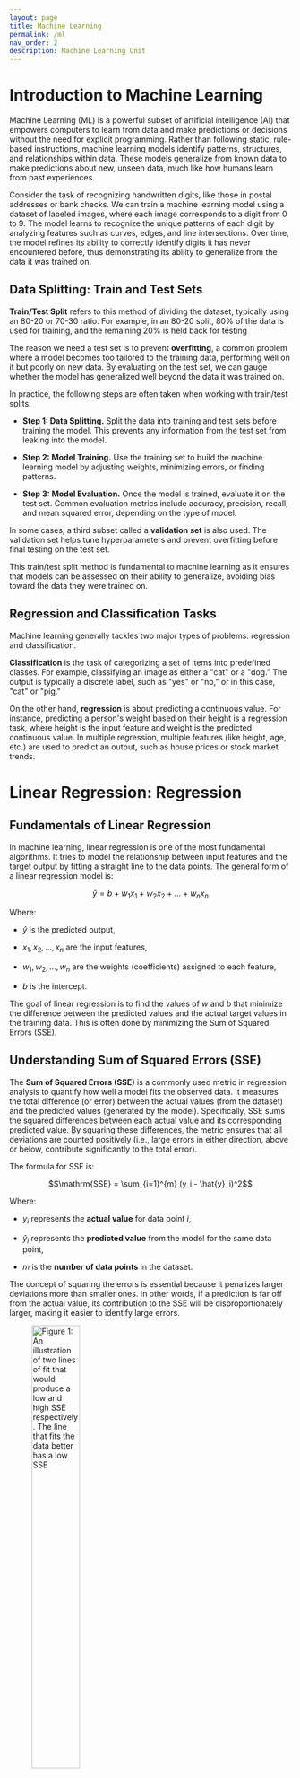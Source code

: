 ```yaml
---
layout: page
title: Machine Learning
permalink: /ml
nav_order: 2
description: Machine Learning Unit
---
```

# Introduction to Machine Learning

Machine Learning (ML) is a powerful subset of artificial intelligence
(AI) that empowers computers to learn from data and make predictions or
decisions without the need for explicit programming. Rather than
following static, rule-based instructions, machine learning models
identify patterns, structures, and relationships within data. These
models generalize from known data to make predictions about new, unseen
data, much like how humans learn from past experiences.

Consider the task of recognizing handwritten digits, like those in
postal addresses or bank checks. We can train a machine learning model
using a dataset of labeled images, where each image corresponds to a
digit from 0 to 9. The model learns to recognize the unique patterns of
each digit by analyzing features such as curves, edges, and line
intersections. Over time, the model refines its ability to correctly
identify digits it has never encountered before, thus demonstrating its
ability to generalize from the data it was trained on.

## Data Splitting: Train and Test Sets

**Train/Test Split** refers to this method of dividing the dataset,
typically using an 80-20 or 70-30 ratio. For example, in an 80-20 split,
80% of the data is used for training, and the remaining 20% is held back
for testing

The reason we need a test set is to prevent **overfitting**, a common
problem where a model becomes too tailored to the training data,
performing well on it but poorly on new data. By evaluating on the test
set, we can gauge whether the model has generalized well beyond the data
it was trained on.

In practice, the following steps are often taken when working with
train/test splits:

- **Step 1: Data Splitting.** Split the data into training and test sets
  before training the model. This prevents any information from the test
  set from leaking into the model.

- **Step 2: Model Training.** Use the training set to build the machine
  learning model by adjusting weights, minimizing errors, or finding
  patterns.

- **Step 3: Model Evaluation.** Once the model is trained, evaluate it
  on the test set. Common evaluation metrics include accuracy,
  precision, recall, and mean squared error, depending on the type of
  model.

In some cases, a third subset called a **validation set** is also used.
The validation set helps tune hyperparameters and prevent overfitting
before final testing on the test set.

This train/test split method is fundamental to machine learning as it
ensures that models can be assessed on their ability to generalize,
avoiding bias toward the data they were trained on.

## Regression and Classification Tasks

Machine learning generally tackles two major types of problems:
regression and classification.

**Classification** is the task of categorizing a set of items into
predefined classes. For example, classifying an image as either a "cat"
or a "dog." The output is typically a discrete label, such as "yes" or
"no," or in this case, "cat" or "pig."

On the other hand, **regression** is about predicting a continuous
value. For instance, predicting a person's weight based on their height
is a regression task, where height is the input feature and weight is
the predicted continuous value. In multiple regression, multiple
features (like height, age, etc.) are used to predict an output, such as
house prices or stock market trends.

# Linear Regression: Regression

## Fundamentals of Linear Regression

In machine learning, linear regression is one of the most fundamental
algorithms. It tries to model the relationship between input features
and the target output by fitting a straight line to the data points. The
general form of a linear regression model is:

$$\hat{y} = b + w_1x_1 + w_2x_2 + ... + w_nx_n$$

Where:

- $\hat{y}$ is the predicted output,

- $x_1, x_2, ..., x_n$ are the input features,

- $w_1, w_2, ..., w_n$ are the weights (coefficients) assigned to each
  feature,

- $b$ is the intercept.

The goal of linear regression is to find the values of $w$ and $b$ that
minimize the difference between the predicted values and the actual
target values in the training data. This is often done by minimizing the
Sum of Squared Errors (SSE).

## Understanding Sum of Squared Errors (SSE)

The **Sum of Squared Errors (SSE)** is a commonly used metric in
regression analysis to quantify how well a model fits the observed data.
It measures the total difference (or error) between the actual values
(from the dataset) and the predicted values (generated by the model).
Specifically, SSE sums the squared differences between each actual value
and its corresponding predicted value. By squaring these differences,
the metric ensures that all deviations are counted positively (i.e.,
large errors in either direction, above or below, contribute
significantly to the total error).

The formula for SSE is:

$$\mathrm{SSE} = \sum_{i=1}^{m} (y_i - \hat{y}_i)^2$$

Where:

- $y_i$ represents the **actual value** for data point $i$,

- $\hat{y}_i$ represents the **predicted value** from the model for the
  same data point,

- $m$ is the **number of data points** in the dataset.

The concept of squaring the errors is essential because it penalizes
larger deviations more than smaller ones. In other words, if a
prediction is far off from the actual value, its contribution to the SSE
will be disproportionately larger, making it easier to identify large
errors.

<figure id="fig:seefits" data-latex-placement="H">
<img src="ml/seefits.png" style="width:45.0%"
alt="Figure 1: An illustration of two lines of fit that would produce a low and high SSE respectively. The line that fits the data better has a low SSE" />
<figcaption aria-hidden="true">Figure 1: An illustration of two lines of
fit that would produce a low and high SSE respectively. The line that
fits the data better has a low SSE</figcaption>
</figure>

**The goal in regression** is to minimize SSE, because a lower SSE value
indicates a better fit of the model to the data. A model with a small
SSE suggests that its predictions are close to the actual observed
values, indicating that the model is accurate and effectively capturing
the patterns in the data.

## Minimizing SSE: Simple Case

**Least Squares Regression** is one of the most widely used methods in
statistics for finding the best-fitting line through a set of data
points. The term "least squares" refers to the fact that the method
seeks to minimize the **sum of squared differences** (i.e., the SSE)
between the observed values and the values predicted by the regression
line. The result is a line (or, in higher dimensions, a hyperplane) that
minimizes the overall prediction error across all data points.

In simple linear regression, the model is expressed as:

<div markdown="1" class="center">
$\hat{y} = w_0 + w_1x$

</div>

Where:

- $w_0$ is the **intercept** of the line, representing the predicted
  value when the input $x = 0$,

- $w_1$ is the **slope** or weight, representing the change in the
  predicted value $\hat{y}$ for a one-unit change in the input $x$,

- $x$ is the input (or feature) variable, and

- $\hat{y}$ is the predicted value based on the input.

In the least squares method, the goal is to find the optimal values for
$w_0$ and $w_1$ that minimize the SSE, ensuring that the line fits the
data as closely as possible. The same concept can be extended to
multiple regression, where we aim to minimize the SSE by adjusting
multiple weights $w_1, w_2, ..., w_n$.

Mathematically, this optimization process requires taking the partial
derivatives of SSE with respect to the weights (including the intercept)
and setting them to zero. This gives us the **normal equations**:

<div markdown="1" class="center">
$w_0 = \frac{\sum y - w_1\sum x}{n}$

</div>
<div markdown="1" class="center">
$w_1 = \frac{\sum(x_i - \bar{x})(y_i - \bar{y})}{\sum(x_i - \bar{x})^2}$

</div>

These equations provide the values of the intercept ($w_0$) and the
slope ($w_1$) that minimize SSE. Once these values are calculated, the
resulting regression line represents the best-fitting line for the data
according to the least squares criterion.

## Minimizing SSE: General Case

What if you had a model with many more input features, like the one we
showed at the beginning of the article?

$$\hat{y} = b + w_1x_1 + w_2x_2 + ... + w_nx_n$$

It becomes much easier to represent the solution for the weights in
matrix form. However, we need to translate what we have here into matrix
form first.

We first define $\textbf{w}$ as a vector consisting of all the weights
in our model:

$$\textbf{w} = \begin{bmatrix}
            w_1\\
            w_2\\
            \vdots\\
            w_n\\
            \end{bmatrix}$$

Our goal is to find $\hat{\textbf{w}}$, the weights for our model that
minimize the SSE. Similarly, we define $\textbf{x}_i$ as a vector
consisting of all the features *of a single datapoint*:

$$\textbf{x}_i = \begin{bmatrix}
            x_1\\
            x_2\\
            \vdots\\
            x_n\\
            \end{bmatrix}$$

You can think of each $\textbf{x}_i$ as a point in n-dimensional space.
We denote this mathematically as $\textbf{x}_i \in \mathbb{R}^n$. Using
this, we can define $X$ as a matrix holding all of our $m$ datapoints:

$$X = \begin{bmatrix}
            \textbf{x}_1^{\top}\\
            \textbf{x}_2^{\top}\\
            \vdots\\
            \textbf{x}_m^{\top}\\
            \end{bmatrix}$$

We say that $X \in \mathbb{R}^{m \times n}$. Finally, we define
$\textbf{y}$ as a vector holding all of our true labels $y$ from our
training set.

$$\textbf{y} = \begin{bmatrix}
            y_1\\
            y_2\\
            \vdots\\
            y_m\\
            \end{bmatrix}$$

The amount of $y$ values is the same as the amount of $x$ points ($m$).
Using these elements, we can actually very easily construct a
closed-form solution to $\hat{\textbf{w}}$!

$$\hat{\textbf{w}} = (X^{\top}X)^{-1}X^{\top}\textbf{y}$$

How to derive this is a tad beyond the scope of this article, especially
if you are unfamiliar with matrix calculus. However, the proof is
provided below for thoroughness. For a quick refresher on matrix
algebra, see [Essence of Linear Algebra Series by
3Blue1Brown](https://www.youtube.com/playlist?list=PLZHQObOWTQDNU6R1_67000Dx_ZCJB-3pi).
For a quick refresher on matrix calculus, see [Matrix Calculus for
Machine Learning by
StatQuest](https://www.youtube.com/watch?v=tIkzL4jlt8g).

$$\begin{align*}
        \hat{\textbf{w}} &= \mathop{\mathrm{argmin}}_w \sum_{i=1}^n (y_i - \hat{y}_i)^2 && \text{Find $\textbf{w}$ that minimizes the SSE. This is $\hat{\textbf{w}}$.}\\
        &= \mathop{\mathrm{argmin}}_w \sum_{i=1}^n (y_i - (\textbf{x}_i^{\top}\textbf{w} + b))^2 && \text{Plug in $\hat{y}_i = \textbf{x}_i^{\top}\textbf{w} + b$.}\\
        &= \mathop{\mathrm{argmin}}_w \sum_{i=1}^n (y_i - (\textbf{x}_i^{\top}\textbf{w}))^2 && \text{\parbox{0.5\textwidth}{Disregard $b$, since an intercept can be represented by appending a 1 to $\textbf{x}$.}}\\
        0 &= \frac{\partial}{\partial w} \sum_{i=1}^n (y_i - (\textbf{x}_i^{\top}\hat{\textbf{w}}))^2 && \text{\parbox{0.5\textwidth}{Find $\hat{\textbf{w}}$ by taking the partial derivative of the argmin term and setting it equal to 0.}}\\
        &= \sum_{i=1}^n \frac{\partial}{\partial w} (y_i - (\textbf{x}_i^{\top}\hat{\textbf{w}}))^2 && \text{Property of derivatives.}\\
        &= \sum_{i=1}^n 2(y_i - \textbf{x}_i^{\top}\hat{\textbf{w}})(-\textbf{x}_i) && \text{Derive.}\\
        &= \sum_{i=1}^n (y_i - \textbf{x}_i^{\top}\hat{\textbf{w}})(
        \textbf{x}_i) && \text{Divide by -2}\\
        &= \sum_{i=1}^n (
        \textbf{x}_i)(y_i - \textbf{x}_i^{\top}\hat{\textbf{w}}) && \text{The term $y_i - \textbf{x}_i^{\top}\hat{\textbf{w}}$ is a scalar. $c\textbf{x} = \textbf{x}c$}\\
        &= \sum_{i=1}^n (\textbf{x}_iy_i - \textbf{x}_i\textbf{x}_i^{\top}\hat{\textbf{w}}) && \text{Distribute}\\
        &= \sum_{i=1}^n \textbf{x}_iy_i - \sum_{i=1}^n \textbf{x}_i\textbf{x}_i^{\top}\hat{\textbf{w}} && \text{Distribute}\\
        (\sum_{i=1}^n \textbf{x}_i\textbf{x}_i^{\top})\hat{\textbf{w}} &= \sum_{i=1}^n \textbf{x}_iy_i && \text{Move second term to LHS.}\\
        (X^{\top}X)\hat{\textbf{w}} &= X^{\top}\textbf{y} && \text{\parbox{0.5\textwidth}{Convert from vector summation form to matrix form}}\\\\
        (X^{\top}X)^{-1}(X^{\top}X)\hat{\textbf{w}} &= (X^{\top}X)^{-1}X^{\top}\textbf{y} && \text{Left multiply by $(X^{\top}X)^{-1}$}\\
        \hat{\textbf{w}} &= (X^{\top}X)^{-1}X^{\top}\textbf{y} && \text{Cancel}\\
    
\end{align*}$$

This is pretty amazing. If you were to create just $X$ and $\textbf{y}$
for any regression dataset, you can find $\hat{\textbf{w}}$. It doesn't
matter how many features you have, this will work. We also know *for a
fact* that these weights in $\hat{\textbf{w}}$ are the weights that will
minimize the SSE the most due to a property called **convexity**. We
will come back to what this is later. In addition to linear regression,
we have two other very common types of regression called Ridge and
LASSO.

## Ridge and LASSO Regressions

We must first quickly introduce a concept called **regularization**.
Quite often, you will find that the weights estimated by
$\hat{\textbf{w}}$ do minimize the SSE for training data, but can
perform poorly on real-world data post model deployment. This is because
the weights found are *too well tuned* to the training data, and cannot
generalize with the same performance to unseen data. What can also
happen is that some weights will become very large, since the feature
they are associated with is important for predicting $y_i$. Let's say we
are training a regression model to predict house prices based on house
features. One feature could indicate if a house is a lakefront property.
Since our training data is primarily from Florida, the indication of a
lakefront property means that the property has a very high value. So,
the model basically *just* uses this one feature to predict housing
price. All other features have their associated weights very low,
meaning they barely influence the model's output. The model works just
fine for houses in Florida. However, when we go to predict the prices of
houses in Wyoming, we see that none of them are lakefront properties and
therefore this feature that the model placed so much importance on has
become useless. The model "put all its eggs in one basket" and now has
poor performance on real data despite performing wonderfully on the
training set! We will explore this concept further when talking about
the **bias-variance tradeoff**, but for now just understand that the
weights you find with ordinary linear regression tend to not generalize
well.

<figure id="fig:regression_comparison" data-latex-placement="H">
<p><img src="ml/regression_comparison.png" style="width:85.0%"
alt="image" /> <span id="fig:regression_comparison"
data-label="fig:regression_comparison"></span></p>
</figure>

What can we do in this case? Well, we can penalize weights becoming too
high by modifying our SSE optimization objective to include a term that
increases as the weights do. This will encourage the model to find a
solution for $\hat{\textbf{w}}$ while keeping the weights more balanced.
What this term is determines which linear regression variant we get. If
we use the L2-norm, we get **Ridge regression**. If we use the L1-norm,
we get **LASSO** regression. If we use both, we get **ElasticNet**. This
last model is beyond the scope of this article, but we will explore how
the first two behave.

But first, what are the L2 and L1 norms? These norms are mathematical
functions that map from vector space to scalar space
($\mathbb{R}^n \rightarrow \mathbb{R}$). They are defined as such:

$$\begin{align*}
      \|\textbf{x}\|_2 &= \sqrt{\sum_{i=1}^n x_i^2} \\
      \|\textbf{x}\|_1 &= \sum_{i=1}^n \vert x_i \vert
    
\end{align*}$$

So the L2 norm is the square root of the sum of squared elements from
the vector, and the L1 norm is the sum of the absolute value of elements
from the vector. These are our regularizers. If we calculate these norms
on $\hat{\textbf{w}}$, you can see that the result gets larger if the
elements of $\hat{\textbf{w}}$ are large/unbalanced (something we don't
want). We want to find a solution that attempts to minimize
$||\hat{\textbf{w}}||_2$ or $||\hat{\textbf{w}}||_1$ along with the
original SSE objective. We therefore write our two new optimization
objectives down:

$$\begin{align*}
      \text{Ridge SSE} &= \sum_{i=1}^{m} (y_i - \hat{y}_i)^2 + \lambda\|\hat{\textbf{w}}\|_2 \\
      \text{LASSO SSE} &= \sum_{i=1}^{m} (y_i - \hat{y}_i)^2 + \lambda\|\hat{\textbf{w}}\|_1
    
\end{align*}$$

The $\lambda$ term allows us to control how much regularization we want.
A small number makes the mode kind of "care" about keeping its weights
down. A large value forces the model to keep its weights down at the
expense of weights that actually fit the data. Finding the right value
for $\lambda$ is a balancing act.

As for how to actually find $\hat{\textbf{w}}$ for these new
optimization objectives, that is a little tricky. Ridge regression has a
closed-form solution that can be derived similar to ordinary linear
regression. It also looks quite similar:

$$\hat{\textbf{w}} = (X^{\top}X + \lambda I)^{-1}X^{\top}\textbf{y}$$

$I$ is the identity matrix, a $\mathbb{R}^{n \times n}$ matrix in this
case with ones down the diagonal and zeroes everywhere else. How this
comes about is hidden in the algebra and calculus of the derivation.
That derivation is much beyond the scope of this article, but not
impossible to understand if you grasp the ordinary linear regression
closed form solution derivation. For LASSO, you have to use more complex
techniques like variations of **gradient descent**. We will cover this
topic in later units.

What is the difference between these two linear regression variants? If
you use Ridge regression, your final $\hat{\textbf{w}}$ value will have
weights that are low and spread out across all features. If you use
LASSO regression, you will get a "sparse" $\hat{\textbf{w}}$, meaning
that unimportant features will have their weights set to 0 and the
important ones will have nonzero values. This is due to how the norms
manifest on the "loss landscape". As shown in Figure [3](#fig:l1_l2),
the solution (minima) to the Ridge SSE or LASSO SSE must sit on the
intersection of the a contour (oval) and the shape created by the norm.
For L1, this norm has peaks at the axes, causing solutions to have zero
values for $w_1$ but nonzero values for $w_2$. The L2 norm is less
harsh, with a lower but nonzero value for $w_1$. Cranking up $\lambda$
will exaggerate these effects, with incredibly high values for $\lambda$
in LASSO regression resulting in only one or two features having
non-zero weights.

<figure id="fig:l1_l2" data-latex-placement="H">
<img src="ml/l1_l2.jpg" style="width:90.0%"
alt="Figure 2: Showing how the L1 and L2 norms influence \hat{\textbf{w}} through the nature of their manifestations on the loss landscape as a hyperdiamond and hypersphere respectively" />
<figcaption aria-hidden="true">Figure 2: Showing how the L1 and L2 norms
influence <span class="math inline">$\hat{\textbf{w}}$</span> through
the nature of their manifestations on the loss landscape as a
hyperdiamond and hypersphere respectively</figcaption>
</figure>

Both of these regression variants have use cases where they shine, so no
one is "better" than the other. Ridge regression should be used when you
want to ensure all features influence the final output, and you should
use LASSO when you want to perform intelligent "feature pruning" and
only use relevant features for the final output (perhaps due to
computational constraints).

<div markdown="1" class="questionbox">
**Synthesis Questions:**

1.  What is SSE? Why do we want to minimize it?

2.  What do the following symbols represent, and what are their shapes?
    (Assume $n$ is the dimensionality of the data and $m$ is the number
    of datapoints):

    - $\textbf{w}$

    - $\hat{\textbf{w}}$

    - $X$

    - $\textbf{y}$

3.  Rewrite the euclidean distance formula
    $d(x,y) = \sqrt{\sum_{i=1}^n (x_i-y_i)^2}$ using the L2-norm
    $||\textbf{x}||$ given two vectors $\textbf{x}$ and $\textbf{y}$. Do
    you notice any relationship between the L2-norm and euclidean
    distance?

4.  In your own words, what are the differences between Ordinary, Ridge,
    and LASSO regressions?

5.  **Bonus:** Solve for $\hat{\textbf{w}}$ in the Ridge regression
    setting. Here is the equation:

    $$\mathop{\mathrm{argmin}}_{\hat{\mathbf{w}}} \sum_{i=1}^n (y_i - \hat{y}_i)^2 + \lambda||\hat{\textbf{w}}||_2^2.$$

    Your answer should be the closed form solution for Ridge regression
    and the proof should be similar to the one given for ordinary linear
    regression.

</div>

# Logistic Regression: Classification

## Fundamentals of Logistic Regression

Logistic regression, despite its name, is a classification algorithm
used to predict a binary outcome---often represented as a "yes/no" or
"1/0." Unlike linear regression, which predicts continuous values,
logistic regression is designed to output the probability that a given
input belongs to a certain class. For instance, it can help us predict
if an email is spam or not based on various features.

The fundamental idea behind logistic regression is to use a **sigmoid
function** to transform the output of a linear equation (a combination
of input variables) into a probability between 0 and 1. The probability
tells us how likely the input belongs to one of two possible classes,
usually denoted as 1 (positive class) or 0 (negative class). The sigmoid
function is defined as:

<div markdown="1" class="center">
$P(y=1 \mid x) = \frac{1}{1 + e^{-(b + w^{\top}x)}}$

</div>

Where:

- $w$ is the **weight vector**, which defines the importance of each
  feature in the input.

- $b$ is the **bias term**, which adjusts the overall output of the
  function.

- $e$ is Euler's number, and the exponent ensures that the output is
  squeezed between 0 and 1.

## The Sigmoid Function and Its Role

<figure id="fig:sigmoid_function" data-latex-placement="H">
<img src="ml/sigmoid_function.png" style="width:45.0%"
alt="Figure 3: A graph showing the sigmoid function." />
<figcaption aria-hidden="true">Figure 3: A graph showing the sigmoid
function.</figcaption>
</figure>

The sigmoid function plays a crucial role in logistic regression because
it takes any input from the linear equation and converts it into a value
between 0 and 1. This value can be interpreted as a probability, helping
us decide which class the input most likely belongs to. Here's how it
works:

- If the result of the linear equation ($b + w^{\top}x$) is a large
  positive number, the sigmoid function outputs a value close to 1,
  indicating that the input most likely belongs to class 1.

- If the result is a large negative number, the sigmoid function outputs
  a value close to 0, indicating class 0.

- If the result is near 0, the sigmoid outputs a value close to 0.5,
  meaning the input is equally likely to belong to either class.

This probability can then be used to classify the input: if the
probability is greater than 0.5, we predict class 1, and if it is less
than 0.5, we predict class 0.

## Training with the Log-Likelihood Loss

To make logistic regression work effectively, we need to find the best
values for the weights $w$ and bias $b$. This is done by minimizing the
**log-likelihood loss function**. This function measures how well the
model's predicted probabilities match the actual class labels. By
adjusting the weights and bias to minimize this loss, we ensure that the
model produces the most accurate predictions.

During training, the model learns to minimize this loss by using
optimization techniques like gradient descent. This ensures that the
weights are fine-tuned to give the highest probability for the correct
class as often as possible.

## Extensions to Multiclass Classification

While logistic regression is primarily used for binary classification,
it can be extended to handle multiple classes through methods such as
**one-vs-rest (OvR)**. In this approach, we train multiple logistic
regression models, each one responsible for distinguishing whether an
input belongs to one particular class or any of the others. The model
with the highest probability ultimately decides the final class label.

## Why It's Called "Regression"

The term "logistic regression" comes from its similarity to **linear
regression**. Both methods start by calculating a linear combination of
the input features. However, while linear regression outputs continuous
values, logistic regression uses the sigmoid function to turn these
values into probabilities, which are used for classification tasks. This
difference is crucial to understanding why logistic regression is a
classification algorithm despite having "regression" in its name.

<div markdown="1" class="questionbox">
**Synthesis Questions:**

1.  How does the sigmoid function play a role in making Logistic
    Regression a classification algorithm?

2.  For the algorithm to say that the input is equally likely to be from
    either class, what must have $b + w^{\top}x$ have been?

</div>

# K-Means Clustering: Unsupervised Learning

## Introduction to Unsupervised Learning

In contrast to supervised learning, which learns from labeled data,
**unsupervised learning** operates on **unlabeled data** and aims to
find hidden patterns or structures within it. One powerful method used
in unsupervised learning is **k-means clustering**. This algorithm
attempts to group data points into $k$ clusters, where each cluster
contains points that are similar to each other. Unlike supervised
methods where there is a clear "right answer", the objective here is to
let the algorithm uncover these clusters on its own.

## How K-Means Clustering Works

At its core, k-means clustering is about finding the best way to group
data points. This process involves iteratively assigning data points to
clusters and then recalculating the center of each cluster, known as the
**centroid**. The idea is to minimize the distance between data points
and their corresponding centroids, so points within a cluster are more
similar to each other than to points in other clusters.

The process of k-means clustering can be broken down into the following
steps:

- **Step 1: Initialization.** The algorithm begins by randomly selecting
  $k$ initial cluster centroids from the dataset. These centroids act as
  the starting points for the clusters.

- **Step 2: Assignment.** Each data point is assigned to the nearest
  centroid based on a distance metric, typically Euclidean distance.
  This forms $k$ clusters of data points, with each point belonging to
  the cluster whose centroid is closest.

- **Step 3: Update.** Once the points are assigned to clusters, the
  centroids of the clusters are recalculated. The new centroid is the
  mean of all the data points in the cluster.

- **Step 4: Repeat.** Steps 2 and 3 are repeated until the centroids no
  longer move significantly, or the cluster assignments do not change.
  This indicates that the algorithm has converged.

The goal of this process is to minimize the sum of squared distances
between each data point and its cluster's centroid. This ensures that
points in the same cluster are as close to each other as possible.

## Minimizing Within-Cluster Distance

In k-means clustering, the objective is to reduce the **within-cluster
variance**, or in simpler terms, the total distance between the data
points and the centroid of their assigned cluster. The function to
minimize is called the **sum of squared errors** (SSE), which measures
how far the data points are from their respective cluster centroids:

$$\mathrm{SSE} = \sum_{j=1}^{k} \sum_{x_i \in C_j} \|x_i - \mu_j\|^2$$

Where:

- $x_i$ represents a data point,

- $\mu_j$ is the centroid of cluster $j$,

- $C_j$ represents the set of points assigned to cluster $j$,

- $\|\cdot\|^2$ is the squared Euclidean distance.

By minimizing the SSE, k-means clustering ensures that data points
within the same cluster are tightly packed around their centroid, making
the clustering meaningful.

## Choosing the Number of Clusters

A critical decision in k-means clustering is determining the value of
$k$, or how many clusters the data should be divided into. Often, this
is not known in advance, so techniques such as the **elbow method** are
used. In the elbow method, the SSE is calculated for various values of
$k$, and the results are plotted. The "elbow" point on the plot
represents the optimal number of clusters---beyond this point,
increasing $k$ provides diminishing returns in terms of reducing SSE.

<figure id="fig:SSEkElbowmethod" data-latex-placement="H">
<img src="ml/SSEkElbowmethod.png" style="width:45.0%"
alt="Figure 4: An example of a graph showing SSE vs. k, and the elbow that can be used to pick the optimal k." />
<figcaption aria-hidden="true">Figure 4: An example of a graph showing
SSE vs. <span class="math inline"><em>k</em></span>, and the elbow that
can be used to pick the optimal <span
class="math inline"><em>k</em></span>.</figcaption>
</figure>

Another method to determine $k$ is by using the **silhouette score**,
which evaluates how similar a data point is to its assigned cluster
compared to other clusters. Higher silhouette scores indicate
better-defined clusters.

## Limitations of K-Means Clustering

While k-means is an effective clustering algorithm, it comes with
several limitations:

- **Sensitivity to Initialization.** The algorithm is highly sensitive
  to the initial placement of the centroids. Poor initial choices can
  result in suboptimal clusters or even cause the algorithm to converge
  to a local minimum. To address this, a more refined initialization
  method, **K-Means++**, is often used to improve the initial centroids.

- **Fixed Number of Clusters.** K-means requires that $k$ be defined
  ahead of time, which might not always be clear from the dataset. This
  adds complexity to its usage.

- **Sensitivity to Outliers.** K-means clustering can be significantly
  impacted by outliers. Since the algorithm seeks to minimize distances,
  outliers (data points far from the rest of the data) can
  disproportionately affect the cluster centroids.

Despite these limitations, k-means remains a widely used and powerful
clustering technique for discovering patterns in data, particularly when
the data is well-structured and the number of clusters is approximately
known.

<div markdown="1" class="questionbox">
**Synthesis Questions:**

1.  Define "Unsupervised Learning" and how it is different than
    "Supervised Learning".

2.  What is a centroid? How is it calculated?

3.  If the calculated centroids do not move very much after a few
    iterations, what does this indicate?

4.  If you have $n$ points to cluster, what value of $k$ will give the
    lowest SSE no matter how the points are formed? (**Hint:** It's kind
    of a cheap, degenerate case!)

5.  Why do you think k-means clustering is sensitive to centroid
    initialization?

</div>

# K-Means vs. K-Medians Clustering

## Introduction to K-Medians Clustering

While **k-means** is a widely used method for clustering, an alternative
approach is **k-medians clustering**, which offers a different way of
calculating cluster centers. Instead of using the mean of the data
points to define the cluster center as k-means does, k-medians
calculates the center as the **median** of the data points in the
cluster. This key difference makes k-medians more robust, particularly
in the presence of **outliers**, as the median is less sensitive to
extreme values.

In k-medians, the objective is to minimize the sum of **absolute
differences** between data points and the cluster center, rather than
the sum of squared distances. This approach results in cluster centroids
that are less influenced by anomalous data points, providing a more
stable representation of the typical cluster member in datasets with
noisy or skewed distributions.

## K-Medians Use Cases

**K-medians** clustering is especially useful in situations where the
data contains significant **outliers** or when using non-Euclidean
distance metrics. Unlike k-means, which can be overly influenced by
extreme values due to its reliance on the mean, k-medians offers a more
**robust** solution by focusing on the median. For example, if a dataset
contains several unusually large or small values that could distort the
cluster centroid under k-means, k-medians will provide a more accurate
and representative clustering result.

K-medians is typically used when minimizing the **sum of absolute
differences** between points is more meaningful than minimizing squared
differences, such as in scenarios where data points vary widely in scale
or when outliers are frequent. While k-medians may be less common than
k-means in practice, it proves highly effective when the assumptions
behind k-means (such as normal distribution of data or minimal outliers)
do not hold.

## Key Differences Between K-Means and K-Medians

The fundamental difference between **k-means** and **k-medians** lies in
how they compute the cluster centroids and the distance metrics they
use. K-means calculates the centroid as the **mean**, minimizing the sum
of squared Euclidean distances. In contrast, k-medians uses the
**median**, minimizing the sum of absolute distances (often referred to
as Manhattan distance).

Here are key distinctions between the two methods:

- **K-Means:** More sensitive to outliers because the mean is influenced
  by extreme values. It is best suited for datasets where the distance
  between points is naturally measured using Euclidean distances, and
  when the data does not contain many outliers.

- **K-Medians:** More robust to outliers, as the median remains stable
  even in the presence of extreme values. It is better suited for
  datasets with skewed distributions or where minimizing absolute
  differences is a priority.

<figure id="fig:K-clustering" data-latex-placement="H">
<img src="ml/K-clustering.png" style="width:45.0%"
alt="Figure 5: An image comparing and contrasted the clusters created from k-means and k-medians methods." />
<figcaption aria-hidden="true">Figure 5: An image comparing and
contrasted the clusters created from k-means and k-medians
methods.</figcaption>
</figure>

The choice between the two methods depends heavily on the nature of the
dataset. K-means is computationally more efficient but may produce
distorted clusters in datasets with many outliers, whereas k-medians
offers a more resilient solution for datasets with irregularities or
noise.

<div markdown="1" class="questionbox">
**Synthesis Questions:**

1.  Give a concrete, real-world example of a situation where *k-means*
    clustering is a better choice than *k-medians* clustering

2.  Give a concrete, real-world example of a situation where *k-medians*
    clustering is a better choice than *k-means* clustering

3.  Give a concrete, real-world example of a situation where *neither*
    of these algorithms will work well

</div>

# Other ML Concepts

## Bias-Variance Tradeoff

This is a concept that doesn't really fit anywhere else, but is
incredibly important to talk about. The bias-variance tradeoff heavily
rates to over and underfitting. **Overfitting** is when you have a model
that fits the data it is trained on *too* well. This could come about
by, for example, trying to fit a very high-order polynomial curve to
data that is linearly correlated. Instead of creating a line of best fit
through the data, a sufficiently complex polynomial could just weave
through every point in the graph. This would result in 0 SSE, but
terrible performance on real-world data after the model is deployed.
This is because real data is noisy, and a sufficiently complex model
will fit to that noise because doing that technically minimizes SSE.
**Underfitting** is the exact opposite problem. Say you had some
synthetic data that took the shape of a parabola, but tried to fit a
straight line to it. No matter how many training examples you provide,
your model is not complex enough (you can also say it is not
*expressive* enough) to fit to the curve well.

An example of a very basic, not-so-expressive linear model:

$$y = w_1x_1 + b$$

An example of a very expressive 5th-degree polynomial model:

$$y = w_1x_1 + w_2x_1^2 + w_3x_1^3 + w_4x_1^4 + w_5x_1^5 + b$$

A rarer, but still useful sinusoidal model:

$$y = w_1\textrm{sin}(w_2x_1 - w_3) + b$$

When people talk about the bias-variance tradeoff, they are essentially
referring to over and under fitting, but are being a little more
specific. **Bias** refers to how close the model line is to the "true"
underlying curve. You can generate synthetic data for a line by
generating points from some $y = mx +b$, but then adding a noise term
$\epsilon \sim N(0, 1)$ to each point. If your underlying model fits to
the generating $y = mx+b$ but ignores the noise introduced with
$\epsilon$, then it has *low bias*. **Variance** is a bit more
complicated, but it essentially concerns the robustness of the model. If
you were to add or remove a few points from a dataset, then a model with
the appropriate level of expressivity should not change its learned
coefficients by much. For example, if you had data correlating age with
height, you shouldn't expect removing one or two points to affect the
underlying correlation. A overly expressive model would, however,
completely refit to swerve through all the points in a new way which
drastically changes the coefficients. Variance measures how inconsistent
the model is across different training subsets. When fitting ML models,
you want a model that minimizes both bias *and* variance. To do this,
you must pick a ML model that has enough expressive power to capture
underlying trends, but is not so expressive that it suffers from high
variance errors.

<figure id="fig:biasvariance" data-latex-placement="H">
<img src="ml/biasvariance.jpg" style="width:80.0%"
alt="Figure 6: An illustration visualizing different balances between bias and variance for model fitting." />
<figcaption aria-hidden="true">Figure 6: An illustration visualizing
different balances between bias and variance for model
fitting.</figcaption>
</figure>

## Convexity

Convexity is important for ML models as well. So far, the linear models
we have shown you are all **convex**. What this means is that we can
guarantee we are able to converge upon an optimal set of weights if we
train enough. You can think of optimizing a linear model like rolling
down a valley. The lower you are on this valley, the lower the SSE. You
take steps by fitting the model to training examples. Once you reach the
bottom of this valley, you are satisfied as you cannot get any lower.
Moving in any direction either increases your SSE or keeps it the same.
*If you are sure that the function you are optimizing is convex, then
you can rest assured that you have found an optimal set of weights*.
However, if the function you are optimizing on is non-convex, there is a
chance that a lower valley exists somewhere on this SSE landscape, but
you can never be 100% certain!

<figure id="fig:convexity" data-latex-placement="H">
<img src="ml/convexity.png" style="width:80.0%"
alt="Figure 7: An illustration visualizing a convex function and a non-convex function. Also shown is the problem that comes with optimizing non-convex functions: getting stuck at a local minima." />
<figcaption aria-hidden="true">Figure 7: An illustration visualizing a
convex function and a non-convex function. Also shown is the problem
that comes with optimizing non-convex functions: getting stuck at a
local minima.</figcaption>
</figure>

Figure [8](#fig:convexity) illustrates this point. For the non-convex
function, once you have reached a minimum, you don't know if it is a
local minimum or a global minimum. However, in a convex function, you
can be certain you have found a global minimum. Knowing that you are
working with a convex optimization problem (i.e. a linear model) gives
you the peace of mind in knowing that with enough training you will find
weights that fit the data as well as possible for the model's complexity
class.

<div markdown="1" class="questionbox">
**Synthesis Questions:**

1.  What does "expressivity" of a function mean?

2.  How do over and underfitting relate to bias and variance?

3.  If a model gives low bias and variance while fitting to a dataset,
    is it a good choice?

4.  Why is knowing that your optimization problem is convex useful/good?

5.  **Bonus:** Are either k-means or k-medians convex optimization
    problems? Give reasoning (does not need to be in proof form)

</div>

# When to Use Machine Learning Algorithms

Machine learning models are widely used in applications like image
recognition, natural language processing, and predictive analytics.
However, selecting the right algorithm for a task is essential. Simple
models like linear regression may suffice for tasks with linear
relationships, while more complex tasks (like image classification)
often require more advanced models, such as neural networks.

Furthermore, unsupervised learning methods like k-means clustering are
valuable when you want to find hidden patterns in the data without
labeled outcomes.

# Conclusion (ML)

This section covered the fundamental concepts of machine learning, with
a focus on supervised learning (linear regression) and unsupervised
learning (k-means clustering). We also introduced important concepts
like regularization (L1 and L2), the bias-variance tradeoff, and
convexity. Additionally, we discussed the differences between k-means
and k-medians clustering and clarified why logistic regression is a
classification algorithm. Understanding these basics is crucial as
machine learning continues to influence more of our lives. These
concepts are also the most applicable in day-to-day ML, the backbone of
modern systems. More often than not, Occam's Razor holds true: Don't use
more than necessary and overcomplicate things.
